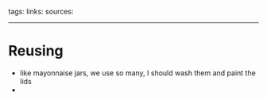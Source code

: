 tags:
links: 
sources:

---
# Reusing
+ like mayonnaise jars, we use so many, I should wash them and paint the lids
+ 
